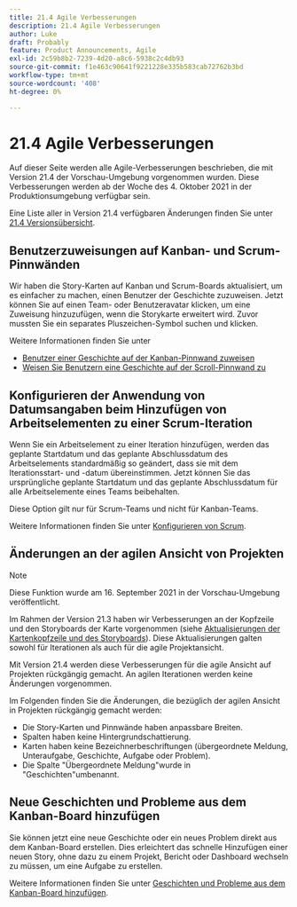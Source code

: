 ```yaml
---
title: 21.4 Agile Verbesserungen
description: 21.4 Agile Verbesserungen
author: Luke
draft: Probably
feature: Product Announcements, Agile
exl-id: 2c59b8b2-7239-4d20-a8c6-5938c2c4db93
source-git-commit: f1e463c90641f9221228e335b583cab72762b3bd
workflow-type: tm+mt
source-wordcount: '408'
ht-degree: 0%

---
```


# 21.4 Agile Verbesserungen

Auf dieser Seite werden alle Agile-Verbesserungen beschrieben, die mit Version 21.4 der Vorschau-Umgebung vorgenommen wurden. Diese Verbesserungen werden ab der Woche des 4. Oktober 2021 in der Produktionsumgebung verfügbar sein.

Eine Liste aller in Version 21.4 verfügbaren Änderungen finden Sie unter [21.4 Versionsübersicht](../../../product-announcements/product-releases/21.4-release-activity/21-4-release-overview.md).

## Benutzerzuweisungen auf Kanban- und Scrum-Pinnwänden

Wir haben die Story-Karten auf Kanban und Scrum-Boards aktualisiert, um es einfacher zu machen, einen Benutzer der Geschichte zuzuweisen. Jetzt können Sie auf einen Team- oder Benutzeravatar klicken, um eine Zuweisung hinzuzufügen, wenn die Storykarte erweitert wird. Zuvor mussten Sie ein separates Pluszeichen-Symbol suchen und klicken.

Weitere Informationen finden Sie unter

* [Benutzer einer Geschichte auf der Kanban-Pinnwand zuweisen](../../../agile/use-kanban-in-an-agile-team/assign-users-to-a-story.md)
* [Weisen Sie Benutzern eine Geschichte auf der Scroll-Pinnwand zu](../../../agile/use-scrum-in-an-agile-team/scrum-board/assign-users-to-a-story-scrum.md)

## Konfigurieren der Anwendung von Datumsangaben beim Hinzufügen von Arbeitselementen zu einer Scrum-Iteration

Wenn Sie ein Arbeitselement zu einer Iteration hinzufügen, werden das geplante Startdatum und das geplante Abschlussdatum des Arbeitselements standardmäßig so geändert, dass sie mit dem Iterationsstart- und -datum übereinstimmen. Jetzt können Sie das ursprüngliche geplante Startdatum und das geplante Abschlussdatum für alle Arbeitselemente eines Teams beibehalten.

Diese Option gilt nur für Scrum-Teams und nicht für Kanban-Teams.

Weitere Informationen finden Sie unter [Konfigurieren von Scrum](../../../agile/get-started-with-agile-in-workfront/configure-scrum.md).

## Änderungen an der agilen Ansicht von Projekten

>[!NOTE]
>
>Diese Funktion wurde am 16. September 2021 in der Vorschau-Umgebung veröffentlicht.

Im Rahmen der Version 21.3 haben wir Verbesserungen an der Kopfzeile und den Storyboards der Karte vorgenommen (siehe [Aktualisierungen der Kartenkopfzeile und des Storyboards](../../../product-announcements/product-releases/21.3-release-activity/21-3-project-enhancements.md#agile)). Diese Aktualisierungen galten sowohl für Iterationen als auch für die agile Projektansicht.

Mit Version 21.4 werden diese Verbesserungen für die agile Ansicht auf Projekten rückgängig gemacht. An agilen Iterationen werden keine Änderungen vorgenommen.

Im Folgenden finden Sie die Änderungen, die bezüglich der agilen Ansicht in Projekten rückgängig gemacht werden:

* Die Story-Karten und Pinnwände haben anpassbare Breiten.
* Spalten haben keine Hintergrundschattierung.
* Karten haben keine Bezeichnerbeschriftungen (übergeordnete Meldung, Unteraufgabe, Geschichte, Aufgabe oder Problem).
* Die Spalte &quot;Übergeordnete Meldung&quot;wurde in &quot;Geschichten&quot;umbenannt.

## Neue Geschichten und Probleme aus dem Kanban-Board hinzufügen

Sie können jetzt eine neue Geschichte oder ein neues Problem direkt aus dem Kanban-Board erstellen. Dies erleichtert das schnelle Hinzufügen einer neuen Story, ohne dazu zu einem Projekt, Bericht oder Dashboard wechseln zu müssen, um eine Aufgabe zu erstellen.

Weitere Informationen finden Sie unter [Geschichten und Probleme aus dem Kanban-Board hinzufügen](../../../agile/use-kanban-in-an-agile-team/add-story-from-kanban-board.md).

